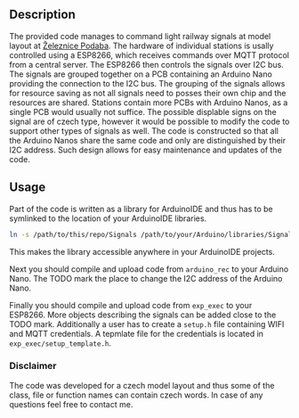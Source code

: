 ## Description
The provided code manages to command light railway signals at model layout at [Železnice Podaba](https://www.zeleznicepodbaba.cz/en/). The hardware of individual stations is usally controlled using a ESP8266, which receives commands over MQTT protocol from a central server. The ESP8266 then controls the signals over I2C bus. The signals are grouped together on a PCB containing an Arduino Nano providing the connection to the I2C bus. The grouping of the signals allows for resource saving as not all signals need to posses their own chip and the resources are shared. Stations contain more PCBs with Arduino Nanos, as a single PCB would usually not suffice. The possible displable signs on the signal are of czech type, however it would be possible to modify the code to support other types of signals as well.
The code is constructed so that all the Arduino Nanos share the same code and only are distinguished by their I2C address. Such design allows for easy maintenance and updates of the code.

## Usage
Part of the code is written as a library for ArduinoIDE and thus has to be symlinked to the location of your ArduinoIDE libraries.
```bash
ln -s /path/to/this/repo/Signals /path/to/your/Arduino/libraries/Signals
```
This makes the library accessible anywhere in your ArduinoIDE projects.

Next you should compile and upload code from `arduino_rec` to your Arduino Nano. The TODO mark the place to change the I2C address of the Arduino Nano.

Finally you should compile and upload code from `exp_exec` to your ESP8266. More objects describing the signals can be added close to the TODO mark. Additionally a user has to create a `setup.h` file containing WIFI and MQTT credentials. A tepmlate file for the credentials is located in `exp_exec/setup_template.h`.

### Disclaimer
The code was developed for a czech model layout and thus some of the class, file or function names can contain czech words. In case of any questions feel free to contact me.